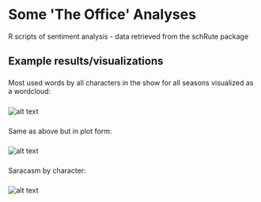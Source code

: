 # Some 'The Office' Analyses
R scripts of sentiment analysis - data retrieved from the schRute package
###
## Example results/visualizations
###
Most used words by all characters in the show for all seasons visualized as a wordcloud:
#####
![alt text](https://pbs.twimg.com/media/ENddmGQXYAE24fP?format=jpg&name=small)

###
###
Same as above but in plot form:
#####
![alt text](https://pbs.twimg.com/media/ENddmGOWoAMOLQX?format=jpg&name=small)

###
###
Saracasm by character:
#####
![alt text](https://pbs.twimg.com/media/EN2WMCgX0AANKWV?format=jpg&name=small)


